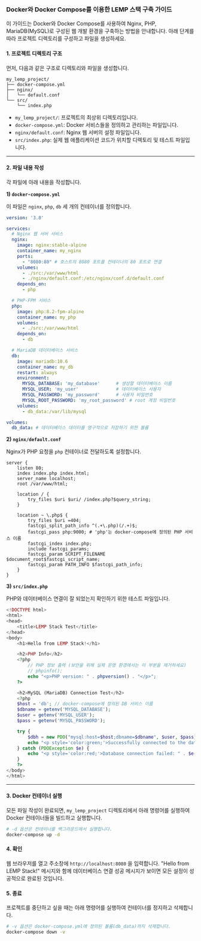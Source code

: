 ### **Docker와 Docker Compose를 이용한 LEMP 스택 구축 가이드**

이 가이드는 Docker와 Docker Compose를 사용하여 Nginx, PHP, MariaDB(MySQL)로 구성된 웹 개발 환경을 구축하는 방법을 안내합니다. 아래 단계를 따라 프로젝트 디렉토리를 구성하고 파일을 생성하세요.

#### **1. 프로젝트 디렉토리 구조**

먼저, 다음과 같은 구조로 디렉토리와 파일을 생성합니다.

```
my_lemp_project/
├── docker-compose.yml
├── nginx/
│   └── default.conf
└── src/
    └── index.php
```

*   `my_lemp_project/`: 프로젝트의 최상위 디렉토리입니다.
*   `docker-compose.yml`: Docker 서비스들을 정의하고 관리하는 파일입니다.
*   `nginx/default.conf`: Nginx 웹 서버의 설정 파일입니다.
*   `src/index.php`: 실제 웹 애플리케이션 코드가 위치할 디렉토리 및 테스트 파일입니다.

---

#### **2. 파일 내용 작성**

각 파일에 아래 내용을 작성합니다.

**1) `docker-compose.yml`**

이 파일은 `nginx`, `php`, `db` 세 개의 컨테이너를 정의합니다.

```yaml
version: '3.8'

services:
  # Nginx 웹 서버 서비스
  nginx:
    image: nginx:stable-alpine
    container_name: my_nginx
    ports:
      - "8080:80" # 호스트의 8080 포트를 컨테이너의 80 포트로 연결
    volumes:
      - ./src:/var/www/html
      - ./nginx/default.conf:/etc/nginx/conf.d/default.conf
    depends_on:
      - php

  # PHP-FPM 서비스
  php:
    image: php:8.2-fpm-alpine
    container_name: my_php
    volumes:
      - ./src:/var/www/html
    depends_on:
      - db

  # MariaDB 데이터베이스 서비스
  db:
    image: mariadb:10.6
    container_name: my_db
    restart: always
    environment:
      MYSQL_DATABASE: 'my_database'      # 생성할 데이터베이스 이름
      MYSQL_USER: 'my_user'              # 데이터베이스 사용자
      MYSQL_PASSWORD: 'my_password'      # 사용자 비밀번호
      MYSQL_ROOT_PASSWORD: 'my_root_password' # root 계정 비밀번호
    volumes:
      - db_data:/var/lib/mysql

volumes:
  db_data: # 데이터베이스 데이터를 영구적으로 저장하기 위한 볼륨

```

**2) `nginx/default.conf`**

Nginx가 PHP 요청을 `php` 컨테이너로 전달하도록 설정합니다.

```nginx
server {
    listen 80;
    index index.php index.html;
    server_name localhost;
    root /var/www/html;

    location / {
        try_files $uri $uri/ /index.php?$query_string;
    }

    location ~ \.php$ {
        try_files $uri =404;
        fastcgi_split_path_info ^(.+\.php)(/.+)$;
        fastcgi_pass php:9000; # 'php'는 docker-compose에 정의된 PHP 서비스 이름
        fastcgi_index index.php;
        include fastcgi_params;
        fastcgi_param SCRIPT_FILENAME $document_root$fastcgi_script_name;
        fastcgi_param PATH_INFO $fastcgi_path_info;
    }
}
```

**3) `src/index.php`**

PHP와 데이터베이스 연결이 잘 되었는지 확인하기 위한 테스트 파일입니다.

```php
<!DOCTYPE html>
<html>
<head>
    <title>LEMP Stack Test</title>
</head>
<body>
    <h1>Hello from LEMP Stack!</h1>

    <h2>PHP Info</h2>
    <?php
        // PHP 정보 출력 (보안을 위해 실제 운영 환경에서는 이 부분을 제거하세요)
        // phpinfo(); 
        echo "<p>PHP version: " . phpversion() . "</p>";
    ?>

    <h2>MySQL (MariaDB) Connection Test</h2>
    <?php
    $host = 'db'; // docker-compose에 정의된 DB 서비스 이름
    $dbname = getenv('MYSQL_DATABASE');
    $user = getenv('MYSQL_USER');
    $pass = getenv('MYSQL_PASSWORD');

    try {
        $dbh = new PDO("mysql:host=$host;dbname=$dbname", $user, $pass);
        echo "<p style='color:green;'>Successfully connected to the database '{$dbname}'!</p>";
    } catch (PDOException $e) {
        echo "<p style='color:red;'>Database connection failed: " . $e->getMessage() . "</p>";
    }
    ?>
</body>
</html>
```

---

#### **3. Docker 컨테이너 실행**

모든 파일 작성이 완료되면, `my_lemp_project` 디렉토리에서 아래 명령어를 실행하여 Docker 컨테이너들을 빌드하고 실행합니다.

```bash
# -d 옵션은 컨테이너를 백그라운드에서 실행합니다.
docker-compose up -d
```

#### **4. 확인**

웹 브라우저를 열고 주소창에 `http://localhost:8080` 을 입력합니다. "Hello from LEMP Stack!" 메시지와 함께 데이터베이스 연결 성공 메시지가 보이면 모든 설정이 성공적으로 완료된 것입니다.

#### **5. 종료**

프로젝트를 중단하고 싶을 때는 아래 명령어를 실행하여 컨테이너를 정지하고 삭제합니다.

```bash
# -v 옵션은 docker-compose.yml에 정의된 볼륨(db_data)까지 삭제합니다.
docker-compose down -v
```
